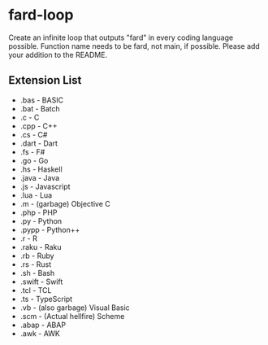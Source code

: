 # fard-loop
Create an infinite loop that outputs "fard" in every coding language possible. Function name needs to be fard, not main, if possible. Please add your addition to the README.

## Extension List
- .bas - BASIC
- .bat - Batch
- .c - C
- .cpp - C++
- .cs - C#
- .dart - Dart
- .fs - F#
- .go - Go
- .hs - Haskell
- .java - Java
- .js - Javascript
- .lua - Lua
- .m - (garbage) Objective C
- .php - PHP
- .py - Python
- .pypp - Python++
- .r - R
- .raku - Raku
- .rb - Ruby
- .rs - Rust
- .sh - Bash
- .swift - Swift
- .tcl - TCL
- .ts - TypeScript
- .vb - (also garbage) Visual Basic
- .scm - (Actual hellfire) Scheme
- .abap - ABAP
- .awk - AWK
